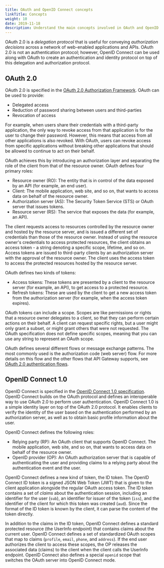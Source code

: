 ```yaml
---
title: OAuth and OpenID Connect concepts
linkTitle: Concepts
weight: 10
date: 2019-11-18
description: Understand the main concepts involved in OAuth and OpenID Connect.
---
```


OAuth 2.0 is a *delegation protocol* that is useful for conveying *authorization decisions* across a network of web-enabled applications and APIs. OAuth 2.0 is not an authentication protocol; however, OpenID Connect can be used along with OAuth to create an authentication and identity protocol on top of this delegation and authorization protocol.

## OAuth 2.0

OAuth 2.0 is specified in the [OAuth 2.0 Authorization Framework](https://tools.ietf.org/html/rfc6749). OAuth can be used to provide:

* Delegated access
* Reduction of password sharing between users and third-parties
* Revocation of access

For example, when users share their credentials with a third-party application, the only way to revoke access from that application is for the user to change their password. However, this means that access from all other applications is also revoked. With OAuth, users can revoke access from specific applications without breaking other applications that should be allowed to continue to act on their behalf.

OAuth achieves this by introducing an authorization layer and separating the role of the client from that of the resource owner. OAuth defines four primary roles:

* Resource owner (RO): The entity that is in control of the data exposed by an API (for example, an end user).
* Client: The mobile application, web site, and so on, that wants to access data on behalf of the resource owner.
* Authorization server (AS): The Security Token Service (STS) or OAuth server that issues tokens.
* Resource server (RS): The service that exposes the data (for example, an API).

The client requests access to resources controlled by the resource owner and hosted by the resource server, and is issued a different set of credentials than those of the resource owner. Instead of using the resource owner's credentials to access protected resources, the client obtains an access token - a string denoting a specific scope, lifetime, and so on. Access tokens are issued to third-party clients by an authorization server with the approval of the resource owner. The client uses the access token to access the protected resources hosted by the resource server.

OAuth defines two kinds of tokens:

* Access tokens: These tokens are presented by a client to the resource server (for example, an API), to get access to a protected resource.
* Refresh tokens: These are used by the client to get a new access token from the authorization server (for example, when the access token expires).

OAuth tokens can include a scope. Scopes are like permissions or rights that a resource owner delegates to a client, so that they can perform certain actions on their behalf. A client can request specific rights, but a user might only grant a subset, or might grant others that were not requested. The OAuth specification does not define specific scopes, meaning that you can use any string to represent an OAuth scope.

OAuth defines several different flows or message exchange patterns. The most commonly used is the authorization code (web server) flow. For more details on this flow and the other flows that API Gateway supports, see [OAuth 2.0 authentication flows](/docs/apim_policydev/apigw_oauth/oauth_flows).

## OpenID Connect 1.0

OpenID Connect is specified in the [OpenID Connect 1.0 specification](https://openid.net/specs/openid-connect-core-1_0.html). OpenID Connect builds on the OAuth protocol and defines an interoperable way to use OAuth 2.0 to perform user authentication. OpenID Connect 1.0 is a simple identity layer on top of the OAuth 2.0 protocol. It enables clients to verify the identity of the user based on the authentication performed by an authorization server, as well as to obtain basic profile information about the user.

OpenID Connect defines the following roles:

* Relying party (RP): An OAuth client that supports OpenID Connect. The mobile application, web site, and so on, that wants to access data on behalf of the resource owner.
* OpenID provider (OP): An OAuth authorization server that is capable of authenticating the user and providing claims to a relying party about the authentication event and the user.

OpenID Connect defines a new kind of token, the ID token. The OpenID Connect ID token is a signed JSON Web Token (JWT) that is given to the client application alongside the regular OAuth access token. The ID token contains a set of *claims* about the authentication session, including an identifier for the user (`sub`), an identifier for issuer of the token (`iss`), and the identifier of the client for which this token was created (`aud`). Since the format of the ID token is known by the client, it can parse the content of the token directly.

In addition to the claims in the ID token, OpenID Connect defines a standard protected resource (the UserInfo endpoint) that contains claims about the current user. OpenID Connect defines a set of standardized OAuth scopes that map to claims (`profile`, `email`, `phone`, and `address`). If the end user authorizes the client to access these scopes, the OP releases the associated data (claims) to the client when the client calls the UserInfo endpoint. OpenID Connect also defines a special `openid` scope that switches the OAuth server into OpenID Connect mode.
